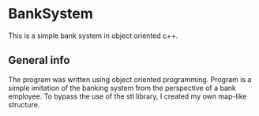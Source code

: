 # BankSystem
This is a simple bank system in object oriented c++. 
## General info
The program was written using object oriented programming. Program is a simple imitation of the banking system from the perspective of a bank employee. To bypass the use of the stl library, I created my own map-like structure.


